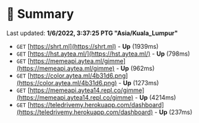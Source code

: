 # 📖 Summary
Last updated: **1/6/2022, 3:37:25 PTG "Asia/Kuala_Lumpur"**

- `GET` [https://shrt.ml](https://shrt.ml) - **Up** (1939ms)
- `GET` [https://hst.aytea.ml/](https://hst.aytea.ml/) - **Up** (798ms)
- `GET` [https://memeapi.aytea.ml/gimme](https://memeapi.aytea.ml/gimme) - **Up** (962ms)
- `GET` [https://color.aytea.ml/4b31d6.png](https://color.aytea.ml/4b31d6.png) - **Up** (1273ms)
- `GET` [https://memeapi.aytea14.repl.co/gimme](https://memeapi.aytea14.repl.co/gimme) - **Up** (4214ms)
- `GET` [https://teledrivemy.herokuapp.com/dashboard](https://teledrivemy.herokuapp.com/dashboard) - **Up** (237ms)

